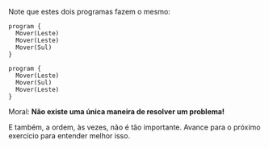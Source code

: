 Note que estes dois programas fazem o mesmo:

```gobstones
program {
  Mover(Leste)
  Mover(Leste)
  Mover(Sul)
}
```

```gobstones
program {
  Mover(Leste)
  Mover(Sul)
  Mover(Leste)
}
```

Moral: **Não existe uma única maneira de resolver um problema!**

E também, a ordem, às vezes, não é tão importante. Avance para o próximo exercício para entender melhor isso.
